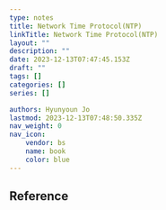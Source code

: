 ```yaml
---
type: notes
title: Network Time Protocol(NTP)
linkTitle: Network Time Protocol(NTP)
layout: ""
description: ""
date: 2023-12-13T07:47:45.153Z
draft: ""
tags: []
categories: []
series: []

authors: Hyunyoun Jo
lastmod: 2023-12-13T07:48:50.335Z
nav_weight: 0
nav_icon:
    vendor: bs
    name: book
    color: blue
---
```


## Reference

